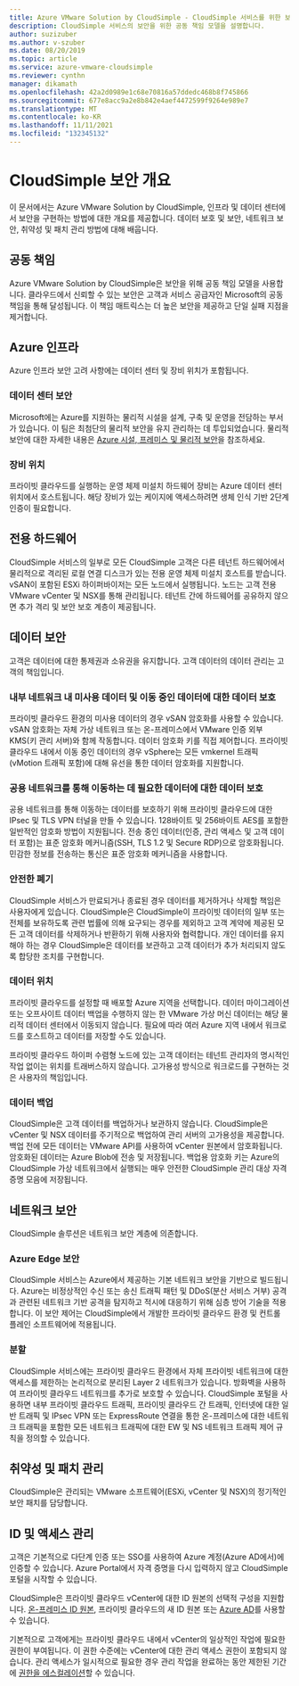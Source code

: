 ```yaml
---
title: Azure VMware Solution by CloudSimple - CloudSimple 서비스를 위한 보안
description: CloudSimple 서비스의 보안을 위한 공동 책임 모델을 설명합니다.
author: suzizuber
ms.author: v-szuber
ms.date: 08/20/2019
ms.topic: article
ms.service: azure-vmware-cloudsimple
ms.reviewer: cynthn
manager: dikamath
ms.openlocfilehash: 42a2d0989e1c68e70816a57ddedc468b8f745866
ms.sourcegitcommit: 677e8acc9a2e8b842e4aef4472599f9264e989e7
ms.translationtype: MT
ms.contentlocale: ko-KR
ms.lasthandoff: 11/11/2021
ms.locfileid: "132345132"
---
```

# <a name="cloudsimple-security-overview"></a>CloudSimple 보안 개요

이 문서에서는 Azure VMware Solution by CloudSimple, 인프라 및 데이터 센터에서 보안을 구현하는 방법에 대한 개요를 제공합니다. 데이터 보호 및 보안, 네트워크 보안, 취약성 및 패치 관리 방법에 대해 배웁니다.

## <a name="shared-responsibility"></a>공동 책임

Azure VMware Solution by CloudSimple은 보안을 위해 공동 책임 모델을 사용합니다. 클라우드에서 신뢰할 수 있는 보안은 고객과 서비스 공급자인 Microsoft의 공동 책임을 통해 달성됩니다. 이 책임 매트릭스는 더 높은 보안을 제공하고 단일 실패 지점을 제거합니다.

## <a name="azure-infrastructure"></a>Azure 인프라

Azure 인프라 보안 고려 사항에는 데이터 센터 및 장비 위치가 포함됩니다.

### <a name="datacenter-security"></a>데이터 센터 보안

Microsoft에는 Azure를 지원하는 물리적 시설을 설계, 구축 및 운영을 전담하는 부서가 있습니다. 이 팀은 최첨단의 물리적 보안을 유지 관리하는 데 투입되었습니다. 물리적 보안에 대한 자세한 내용은 [Azure 시설, 프레미스 및 물리적 보안](../security/fundamentals/physical-security.md)을 참조하세요.

### <a name="equipment-location"></a>장비 위치

프라이빗 클라우드를 실행하는 운영 체제 미설치 하드웨어 장비는 Azure 데이터 센터 위치에서 호스트됩니다.  해당 장비가 있는 케이지에 액세스하려면 생체 인식 기반 2단계 인증이 필요합니다.

## <a name="dedicated-hardware"></a>전용 하드웨어

CloudSimple 서비스의 일부로 모든 CloudSimple 고객은 다른 테넌트 하드웨어에서 물리적으로 격리된 로컬 연결 디스크가 있는 전용 운영 체제 미설치 호스트를 받습니다. vSAN이 포함된 ESXi 하이퍼바이저는 모든 노드에서 실행됩니다. 노드는 고객 전용 VMware vCenter 및 NSX를 통해 관리됩니다. 테넌트 간에 하드웨어를 공유하지 않으면 추가 격리 및 보안 보호 계층이 제공됩니다.

## <a name="data-security"></a>데이터 보안

고객은 데이터에 대한 통제권과 소유권을 유지합니다. 고객 데이터의 데이터 관리는 고객의 책임입니다.

### <a name="data-protection-for-data-at-rest-and-data-in-motion-within-internal-networks"></a>내부 네트워크 내 미사용 데이터 및 이동 중인 데이터에 대한 데이터 보호

프라이빗 클라우드 환경의 미사용 데이터의 경우 vSAN 암호화를 사용할 수 있습니다. vSAN 암호화는 자체 가상 네트워크 또는 온-프레미스에서 VMware 인증 외부 KMS(키 관리 서버)와 함께 작동합니다.  데이터 암호화 키를 직접 제어합니다. 프라이빗 클라우드 내에서 이동 중인 데이터의 경우 vSphere는 모든 vmkernel 트래픽(vMotion 트래픽 포함)에 대해 유선을 통한 데이터 암호화를 지원합니다.

### <a name="data-protection-for-data-that-is-required-to-move-through-public-networks"></a>공용 네트워크를 통해 이동하는 데 필요한 데이터에 대한 데이터 보호

공용 네트워크를 통해 이동하는 데이터를 보호하기 위해 프라이빗 클라우드에 대한 IPsec 및 TLS VPN 터널을 만들 수 있습니다. 128바이트 및 256바이트 AES를 포함한 일반적인 암호화 방법이 지원됩니다. 전송 중인 데이터(인증, 관리 액세스 및 고객 데이터 포함)는 표준 암호화 메커니즘(SSH, TLS 1.2 및 Secure RDP)으로 암호화됩니다. 민감한 정보를 전송하는 통신은 표준 암호화 메커니즘을 사용합니다.

### <a name="secure-disposal"></a>안전한 폐기

CloudSimple 서비스가 만료되거나 종료된 경우 데이터를 제거하거나 삭제할 책임은 사용자에게 있습니다. CloudSimple은 CloudSimple이 프라이빗 데이터의 일부 또는 전체를 보유하도록 관련 법률에 의해 요구되는 경우를 제외하고 고객 계약에 제공된 모든 고객 데이터를 삭제하거나 반환하기 위해 사용자와 협력합니다. 개인 데이터를 유지해야 하는 경우 CloudSimple은 데이터를 보관하고 고객 데이터가 추가 처리되지 않도록 합당한 조치를 구현합니다.

### <a name="data-location"></a>데이터 위치

프라이빗 클라우드를 설정할 때 배포할 Azure 지역을 선택합니다. 데이터 마이그레이션 또는 오프사이트 데이터 백업을 수행하지 않는 한 VMware 가상 머신 데이터는 해당 물리적 데이터 센터에서 이동되지 않습니다. 필요에 따라 여러 Azure 지역 내에서 워크로드를 호스트하고 데이터를 저장할 수도 있습니다.

프라이빗 클라우드 하이퍼 수렴형 노드에 있는 고객 데이터는 테넌트 관리자의 명시적인 작업 없이는 위치를 트래버스하지 않습니다. 고가용성 방식으로 워크로드를 구현하는 것은 사용자의 책임입니다.

### <a name="data-backups"></a>데이터 백업

CloudSimple은 고객 데이터를 백업하거나 보관하지 않습니다. CloudSimple은 vCenter 및 NSX 데이터를 주기적으로 백업하여 관리 서버의 고가용성을 제공합니다. 백업 전에 모든 데이터는 VMware API를 사용하여 vCenter 원본에서 암호화됩니다. 암호화된 데이터는 Azure Blob에 전송 및 저장됩니다. 백업용 암호화 키는 Azure의 CloudSimple 가상 네트워크에서 실행되는 매우 안전한 CloudSimple 관리 대상 자격 증명 모음에 저장됩니다.

## <a name="network-security"></a>네트워크 보안

CloudSimple 솔루션은 네트워크 보안 계층에 의존합니다.

### <a name="azure-edge-security"></a>Azure Edge 보안

CloudSimple 서비스는 Azure에서 제공하는 기본 네트워크 보안을 기반으로 빌드됩니다. Azure는 비정상적인 수신 또는 송신 트래픽 패턴 및 DDoS(분산 서비스 거부) 공격과 관련된 네트워크 기반 공격을 탐지하고 적시에 대응하기 위해 심층 방어 기술을 적용합니다. 이 보안 제어는 CloudSimple에서 개발한 프라이빗 클라우드 환경 및 컨트롤 플레인 소프트웨어에 적용됩니다.

### <a name="segmentation"></a>분할

CloudSimple 서비스에는 프라이빗 클라우드 환경에서 자체 프라이빗 네트워크에 대한 액세스를 제한하는 논리적으로 분리된 Layer 2 네트워크가 있습니다. 방화벽을 사용하여 프라이빗 클라우드 네트워크를 추가로 보호할 수 있습니다. CloudSimple 포털을 사용하면 내부 프라이빗 클라우드 트래픽, 프라이빗 클라우드 간 트래픽, 인터넷에 대한 일반 트래픽 및 IPsec VPN 또는 ExpressRoute 연결을 통한 온-프레미스에 대한 네트워크 트래픽을 포함한 모든 네트워크 트래픽에 대한 EW 및 NS 네트워크 트래픽 제어 규칙을 정의할 수 있습니다.

## <a name="vulnerability-and-patch-management"></a>취약성 및 패치 관리

CloudSimple은 관리되는 VMware 소프트웨어(ESXi, vCenter 및 NSX)의 정기적인 보안 패치를 담당합니다.

## <a name="identity-and-access-management"></a>ID 및 액세스 관리

고객은 기본적으로 다단계 인증 또는 SSO를 사용하여 Azure 계정(Azure AD에서)에 인증할 수 있습니다. Azure Portal에서 자격 증명을 다시 입력하지 않고 CloudSimple 포털을 시작할 수 있습니다.

CloudSimple은 프라이빗 클라우드 vCenter에 대한 ID 원본의 선택적 구성을 지원합니다. [온-프레미스 ID 원본](set-vcenter-identity.md), 프라이빗 클라우드의 새 ID 원본 또는 [Azure AD](azure-ad.md)를 사용할 수 있습니다.

기본적으로 고객에게는 프라이빗 클라우드 내에서 vCenter의 일상적인 작업에 필요한 권한이 부여됩니다. 이 권한 수준에는 vCenter에 대한 관리 액세스 권한이 포함되지 않습니다. 관리 액세스가 일시적으로 필요한 경우 관리 작업을 완료하는 동안 제한된 기간에 [권한을 에스컬레이션](escalate-private-cloud-privileges.md)할 수 있습니다.
